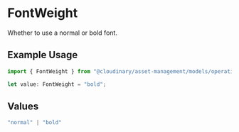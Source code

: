 # FontWeight

Whether to use a normal or bold font.

## Example Usage

```typescript
import { FontWeight } from "@cloudinary/asset-management/models/operations";

let value: FontWeight = "bold";
```

## Values

```typescript
"normal" | "bold"
```